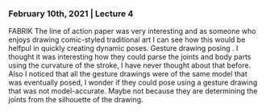 ### February 10th, 2021 | Lecture 4
FABRIK
The line of action paper was very interesting and as someone who enjoys drawing comic-styled traditional art I can see how this would be helfpul in quickly creating dynamic poses.
Gesture drawing posing . I thought it was interesting how they could parse the joints and body parts using the curvature of the stroke, I have never thought about that before.
Also I noticed that all the gesture drawings were of the same model that was eventually posed, I wonder if they could pose using a gesture drawing that was not model-accurate.
Maybe not because they are determining the joints from the silhouette of the drawing.
